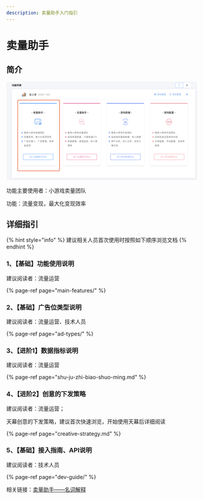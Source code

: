 ```yaml
---
description: 卖量助手入门指引
---
```


# 卖量助手

## 简介

![&#x5929;&#x5E55;-&#x5356;&#x91CF;&#x52A9;&#x624B;&#x5165;&#x53E3;](../.gitbook/assets/image%20%2884%29.png)

功能主要使用者：小游戏卖量团队

功能：流量变现，最大化变现效率

## 详细指引

{% hint style="info" %}
建议相关人员首次使用时按照如下顺序浏览文档
{% endhint %}

### 1、【基础】功能使用说明

建议阅读者：流量运营

{% page-ref page="main-features/" %}

### 2、【基础】广告位类型说明

建议阅读者：流量运营、技术人员

{% page-ref page="ad-types/" %}

### 3、【进阶1】数据指标说明

建议阅读者：流量运营

{% page-ref page="shu-ju-zhi-biao-shuo-ming.md" %}

### 4、【进阶2】创意的下发策略

建议阅读者：流量运营；

天幕创意的下发策略，建议首次快速浏览，开始使用天幕后详细阅读

{% page-ref page="creative-strategy.md" %}

### 5、【基础】接入指南、API说明

建议阅读者：技术人员

{% page-ref page="dev-guide/" %}

相关链接：[卖量助手——名词解释](https://doc.skysriver.com/glossary#2-mai-liang-zhu-shou)

